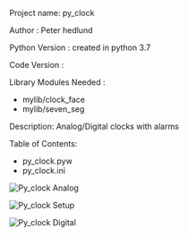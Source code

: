 Project name: py_clock 
 
Author : Peter hedlund

Python Version : created in python 3.7

Code Version : 

Library Modules Needed :
* mylib/clock_face   
* mylib/seven_seg

Description: Analog/Digital clocks with alarms

Table of Contents: 
* py_clock.pyw
* py_clock.ini

![Py_clock Analog](https://raw.github.com/phedlund113/py_clock/py_clock1.png)

![Py_clock Setup](https://raw.github.com/phedlund113/py_clock/py_clock2.png)

![Py_clock Digital](https://raw.github.com/phedlund113/py_clock/py_clock3.png)
